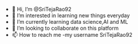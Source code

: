 - 👋 Hi, I’m @SriTejaRao92
- 👀 I’m interested in learning new things everyday
- 🌱 I’m currently learning data science,AI and ML
- 💞️ I’m looking to collaborate on this platform
- 📫 How to reach me -my username SriTejaRao92

<!---
SriTejaRao92/SriTejaRao92 is a ✨ special ✨ repository because its `README.md` (this file) appears on your GitHub profile.
You can click the Preview link to take a look at your changes.
--->
